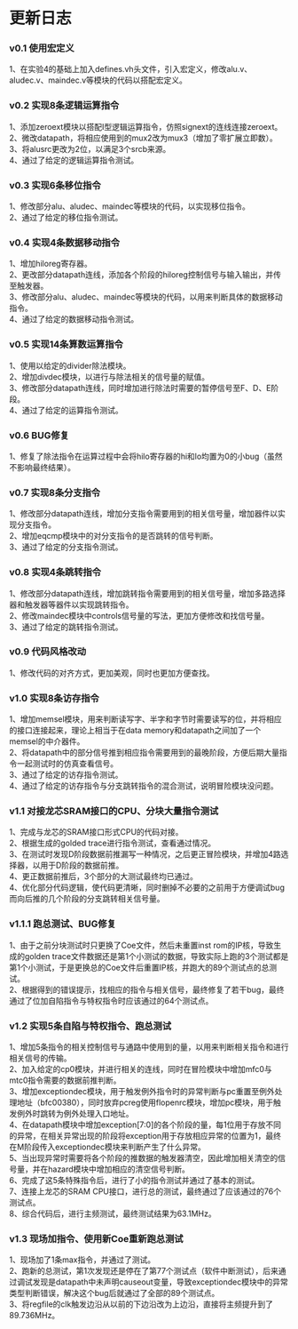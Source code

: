 # 更新日志
### v0.1 使用宏定义
1、在实验4的基础上加入defines.vh头文件，引入宏定义，修改alu.v、aludec.v、maindec.v等模块的代码以搭配宏定义。<br>

### v0.2 实现8条逻辑运算指令
1、添加zeroext模块以搭配I型逻辑运算指令，仿照signext的连线连接zeroext。<br>
2、微改datapath，将相应使用到的mux2改为mux3（增加了零扩展立即数）。<br>
3、将alusrc更改为2位，以满足3个srcb来源。<br>
4、通过了给定的逻辑运算指令测试。<br>

### v0.3 实现6条移位指令
1、修改部分alu、aludec、maindec等模块的代码，以实现移位指令。<br>
2、通过了给定的移位指令测试。<br>

### v0.4 实现4条数据移动指令
1、增加hiloreg寄存器。<br>
2、更改部分datapath连线，添加各个阶段的hiloreg控制信号与输入输出，并传至触发器。<br>
3、修改部分alu、aludec、maindec等模块的代码，以用来判断具体的数据移动指令。<br>
4、通过了给定的数据移动指令测试。<br>

### v0.5 实现14条算数运算指令
1、使用以给定的divider除法模块。<br>
2、增加divdec模块，以进行与除法相关的信号量的赋值。<br>
3、修改部分datapath连线，同时增加进行除法时需要的暂停信号至F、D、E阶段。<br>
4、通过了给定的运算指令测试。<br>

### v0.6 BUG修复
1、修复了除法指令在运算过程中会将hilo寄存器的hi和lo均置为0的小bug（虽然不影响最终结果）。<br>

### v0.7 实现8条分支指令
1、修改部分datapath连线，增加分支指令需要用到的相关信号量，增加器件以实现分支指令。<br>
2、增加eqcmp模块中的对分支指令的是否跳转的信号判断。<br>
3、通过了给定的分支指令测试。<br>

### v0.8 实现4条跳转指令
1、修改部分datapath连线，增加跳转指令需要用到的相关信号量，增加多路选择器和触发器等器件以实现跳转指令。<br>
2、修改maindec模块中controls信号量的写法，更加方便修改和找信号量。<br>
3、通过了给定的跳转指令测试。<br>

### v0.9 代码风格改动
1、修改代码的对齐方式，更加美观，同时也更加方便查找。<br>

### v1.0 实现8条访存指令
1、增加memsel模块，用来判断读写字、半字和字节时需要读写的位，并将相应的接口连接起来，理论上相当于在data memory和datapath之间加了一个memsel的中介器件。<br>
2、将datapath中的部分信号推到相应指令需要用到的最晚阶段，方便后期大量指令一起测试时的仿真查看信号。<br>
3、通过了给定的访存指令测试。<br>
4、通过了给定的访存指令与分支跳转指令的混合测试，说明冒险模块没问题。<br>

### v1.1 对接龙芯SRAM接口的CPU、分块大量指令测试
1、完成与龙芯的SRAM接口形式CPU的代码对接。<br>
2、根据生成的golded trace进行指令测试，查看通过情况。<br>
3、在测试时发现D阶段数据前推漏写一种情况，之后更正冒险模块，并增加4路选择器，以用于D阶段的数据前推。<br>
4、更正数据前推后，3个部分的大测试最终均已通过。<br>
4、优化部分代码逻辑，使代码更清晰，同时删掉不必要的之前用于方便调试bug而向后推的几个阶段的分支跳转相关信号量。<br>

### v1.1.1 跑总测试、BUG修复
1、由于之前分块测试时只更换了Coe文件，然后未重置inst rom的IP核，导致生成的golden trace文件数据还是第1个小测试的数据，导致实际上跑的3个测试都是第1个小测试，于是更换总的Coe文件后重置IP核，并跑大的89个测试点的总测试。<br>
2、根据得到的错误提示，找相应的指令与相关信号，最终修复了若干bug，最终通过了位加自陷指令与特权指令时应该通过的64个测试点。<br>

### v1.2 实现5条自陷与特权指令、跑总测试
1、增加5条指令的相关控制信号与通路中使用到的量，以用来判断相关指令和进行相关信号的传输。<br>
2、加入给定的cp0模块，并进行相关的连线，同时在冒险模块中增加mfc0与mtc0指令需要的数据前推判断。<br>
3、增加exceptiondec模块，用于触发例外指令时的异常判断与pc重置至例外处理地址（bfc00380），同时放弃pcreg使用flopenrc模块，增加pc模块，用于触发例外时跳转为例外处理入口地址。<br>
4、在datapath模块中增加exception[7:0]的各个阶段的量，每1位用于存放不同的异常，在相关异常出现的阶段将exception用于存放相应异常的位置为1，最终在M阶段传入exceptiondec模块来判断产生了什么异常。<br>
5、当出现异常时需要将各个阶段的推数据的触发器清空，因此增加相关清空的信号量，并在hazard模块中增加相应的清空信号判断。<br>
6、完成了这5条特殊指令后，进行了小的指令测试并通过了基本的测试。<br>
7、连接上龙芯的SRAM CPU接口，进行总的测试，最终通过了应该通过的76个测试点。<br>
8、综合代码后，进行主频测试，最终测试结果为63.1MHz。<br>

### v1.3 现场加指令、使用新Coe重新跑总测试
1、现场加了1条max指令，并通过了测试。<br>
2、跑新的总测试，第1次发现还是停在了第77个测试点（软件中断测试），后来通过调试发现是datapath中未声明causeout变量，导致exceptiondec模块中的异常类型判断错误，解决这个bug后就通过了全部的89个测试点。<br>
3、将regfile的clk触发边沿从以前的下边沿改为上边沿，直接将主频提升到了89.736MHz。<br>
